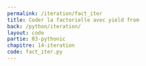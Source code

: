 ```yaml
---
permalink: /iteration/fact_iter
title: Coder la factorielle avec yield from
back: /python/iteration/
layout: code
partie: 03-pythonic
chapitre: 14-iteration
code: fact_iter.py
---
```


